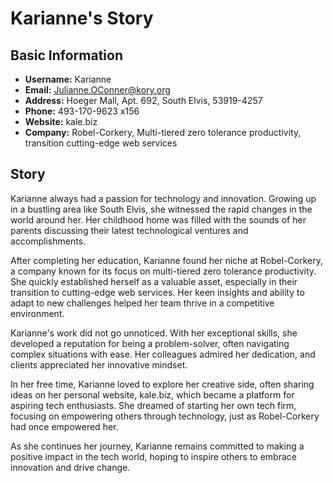 # Karianne's Story

## Basic Information
- **Username:** Karianne  
- **Email:** Julianne.OConner@kory.org  
- **Address:** Hoeger Mall, Apt. 692, South Elvis, 53919-4257  
- **Phone:** 493-170-9623 x156  
- **Website:** kale.biz  
- **Company:** Robel-Corkery, Multi-tiered zero tolerance productivity, transition cutting-edge web services  

## Story
Karianne always had a passion for technology and innovation. Growing up in a bustling area like South Elvis, she witnessed the rapid changes in the world around her. Her childhood home was filled with the sounds of her parents discussing their latest technological ventures and accomplishments.

After completing her education, Karianne found her niche at Robel-Corkery, a company known for its focus on multi-tiered zero tolerance productivity. She quickly established herself as a valuable asset, especially in their transition to cutting-edge web services. Her keen insights and ability to adapt to new challenges helped her team thrive in a competitive environment.

Karianne's work did not go unnoticed. With her exceptional skills, she developed a reputation for being a problem-solver, often navigating complex situations with ease. Her colleagues admired her dedication, and clients appreciated her innovative mindset. 

In her free time, Karianne loved to explore her creative side, often sharing ideas on her personal website, kale.biz, which became a platform for aspiring tech enthusiasts. She dreamed of starting her own tech firm, focusing on empowering others through technology, just as Robel-Corkery had once empowered her.

As she continues her journey, Karianne remains committed to making a positive impact in the tech world, hoping to inspire others to embrace innovation and drive change.